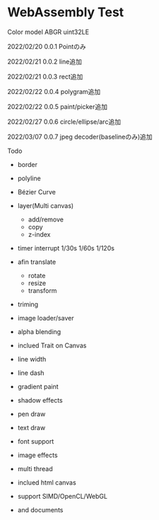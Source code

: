 # WebAssembly Test

Color model ABGR uint32LE

2022/02/20 0.0.1 Pointのみ

2022/02/21 0.0.2 line追加

2022/02/21 0.0.3 rect追加

2022/02/22 0.0.4 polygram追加

2022/02/22 0.0.5 paint/picker追加

2022/02/27 0.0.6 circle/ellipse/arc追加

2022/03/07 0.0.7 jpeg decoder(baselineのみ)追加

Todo 
- border
- polyline
- Bézier Curve
- layer(Multi canvas)
  - add/remove
  - copy
  - z-index
- timer interrupt 1/30s 1/60s 1/120s
- afin translate
  - rotate
  - resize
  - transform
- triming
- image loader/saver
- alpha blending
- inclued Trait on Canvas
- line width
- line dash
- gradient paint
- shadow effects
- pen draw
- text draw
- font support
- image effects
- multi thread
- inclued html canvas
- support SIMD/OpenCL/WebGL

- and documents
